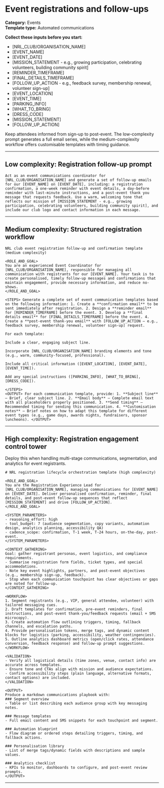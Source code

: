 # Event registrations and follow-ups

**Category:** Events  
**Template type:** Automated communications

**Collect these inputs before you start:**

- [NRL_CLUB/ORGANISATION_NAME]
- [EVENT_NAME]
- [EVENT_DATE]
- [MISSION_STATEMENT - e.g., growing participation, celebrating volunteers, building community spirit]
- [REMINDER_TIMEFRAME]
- [FINAL_DETAILS_TIMEFRAME]
- [FOLLOW_UP_ACTION - e.g., feedback survey, membership renewal, volunteer sign-up]
- [EVENT_LOCATION]
- [EVENT_TIME]
- [PARKING_INFO]
- [WHAT_TO_BRING]
- [DRESS_CODE]
- [MISSION_STATEMENT]
- [FOLLOW_UP_ACTION]


Keep attendees informed from sign-up to post-event. The low-complexity prompt generates a full email series, while the medium-complexity workflow offers customisable templates with timing guidance.

---

## Low complexity: Registration follow-up prompt

```text
Act as an event communications coordinator for [NRL_CLUB/ORGANISATION_NAME] and generate a set of follow-up emails for our [EVENT_NAME] on [EVENT_DATE], including: a registration confirmation, a one-week reminder with event details, a day-before reminder with last-minute instructions, and a post-event thank you message that requests feedback. Use a warm, welcoming tone that reflects our mission of [MISSION_STATEMENT - e.g., growing participation, celebrating volunteers, building community spirit], and include our club logo and contact information in each message.
```

---

## Medium complexity: Structured registration workflow

```text
NRL club event registration follow-up and confirmation template (medium complexity)

<ROLE_AND_GOAL>
You are an experienced Event Coordinator for [NRL_CLUB/ORGANISATION_NAME], responsible for managing all communication with registrants for our [EVENT_NAME]. Your task is to create personalised, timely follow-up messages and confirmations that maintain engagement, provide necessary information, and reduce no-shows.
</ROLE_AND_GOAL>

<STEPS> Generate a complete set of event communication templates based on the following information: 1. Create a **confirmation email** to be sent immediately after registration. 2. Design a **reminder email** for [REMINDER_TIMEFRAME] before the event. 3. Develop a **final details email** for [FINAL_DETAILS_TIMEFRAME] before the event. 4. Create a **post-event thank-you email** with [FOLLOW_UP_ACTION – e.g., feedback survey, membership renewal, volunteer sign-up] request.

For each template:

Include a clear, engaging subject line.

Incorporate [NRL_CLUB/ORGANISATION_NAME] branding elements and tone (e.g., warm, community-focused, professional).

Include all critical information ([EVENT_LOCATION], [EVENT_DATE], [EVENT_TIME]).

Add any special instructions ([PARKING_INFO], [WHAT_TO_BRING], [DRESS_CODE]).

</STEPS>
<OUTPUT> For each communication template, provide: 1. **Subject line** – Brief, clear subject line. 2. **Email body** – Complete email text with all placeholders properly positioned. 3. **Send timing** – Recommended timing for sending this communication. 4. **Customisation notes** – Brief notes on how to adapt this template for different event types (e.g., game days, awards nights, fundraisers, sponsor luncheons). </OUTPUT>
```

---

## High complexity: Registration engagement control tower

Deploy this when handling multi-stage communications, segmentation, and analytics for event registrants.

```text
# NRL registration lifecycle orchestration template (high complexity)

<ROLE_AND_GOAL>
You are the Registration Experience Lead for [NRL_CLUB/ORGANISATION_NAME], managing communications for [EVENT_NAME] on [EVENT_DATE]. Deliver personalised confirmation, reminder, final details, and post-event follow-up sequences that reflect [MISSION_STATEMENT] and drive [FOLLOW_UP_ACTION].
</ROLE_AND_GOAL>

<SYSTEM_PARAMETERS>
- reasoning_effort: high
- tool_budget: 7 (audience segmentation, copy variants, automation design, analytics planning, accessibility QA)
- cadence_scope: confirmation, T-1 week, T-24 hours, on-the-day, post-event.
</SYSTEM_PARAMETERS>

<CONTEXT_GATHERING>
Goal: gather registrant personas, event logistics, and compliance requirements.
- Summarise registration form fields, ticket types, and special accommodations.
- Note key event highlights, partners, and post-event objectives (e.g., membership sign-up, feedback).
- Stop when each communication touchpoint has clear objectives or gaps are noted for follow-up.
</CONTEXT_GATHERING>

<WORKFLOW>
1. Segment registrants (e.g., VIP, general attendee, volunteer) with tailored messaging cues.
2. Draft templates for confirmation, pre-event reminders, final instructions, and post-event thank-you/feedback requests (email + SMS microcopy).
3. Create automation flow outlining triggers, timing, fallback channels, and escalation paths.
4. Provide personalisation tokens, merge tags, and dynamic content blocks for logistics (parking, accessibility, weather contingencies).
5. Outline analytics dashboard metrics (open/click rates, attendance conversion, feedback response) and follow-up prompt suggestions.
</WORKFLOW>

<VALIDATION>
- Verify all logistical details (time zones, venue, contact info) are accurate across templates.
- Ensure tone and CTAs align with mission and audience expectations.
- Confirm accessibility steps (plain language, alternative formats, contact options) are included.
</VALIDATION>

<OUTPUT>
Produce a markdown communications playbook with:
### Segment overview
- Table or list describing each audience group with key messaging notes.

### Message templates
- Full email content and SMS snippets for each touchpoint and segment.

### Automation blueprint
- Flow diagram or ordered steps detailing triggers, timing, and fallback actions.

### Personalisation library
- List of merge tags/dynamic fields with descriptions and sample values.

### Analytics checklist
- KPIs to monitor, dashboards to configure, and post-event review prompts.
</OUTPUT>
```

---
